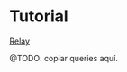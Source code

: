 # Tutorial

[Relay](https://docs.graphene-python.org/projects/django/en/latest/tutorial-relay/)

@TODO: copiar queries aquí.